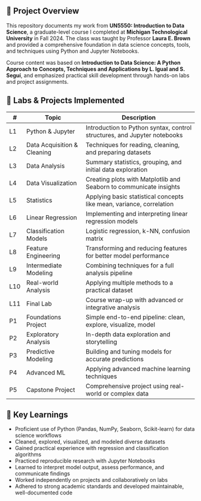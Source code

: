 ## 📘 Project Overview

This repository documents my work from **UN5550: Introduction to Data Science**, a graduate-level course I completed at **Michigan Technological University** in Fall 2024. The class was taught by Professor **Laura E. Brown** and provided a comprehensive foundation in data science concepts, tools, and techniques using Python and Jupyter Notebooks.

Course content was based on **Introduction to Data Science: A Python Approach to Concepts, Techniques and Applications by L. Igual and S. Seguí**, and emphasized practical skill development through hands-on labs and project assignments.


## 📂 Labs & Projects Implemented

| # | Topic  | Description |
|------|-------|-------------|
| L1 | Python & Jupyter | Introduction to Python syntax, control structures, and Jupyter notebooks |
| L2 | Data Acquisition & Cleaning | Techniques for reading, cleaning, and preparing datasets |
| L3 | Data Analysis | Summary statistics, grouping, and initial data exploration |
| L4 | Data Visualization | Creating plots with Matplotlib and Seaborn to communicate insights |
| L5 | Statistics | Applying basic statistical concepts like mean, variance, correlation |
| L6 | Linear Regression | Implementing and interpreting linear regression models |
| L7 | Classification Models | Logistic regression, k-NN, confusion matrix |
| L8 | Feature Engineering | Transforming and reducing features for better model performance |
| L9 | Intermediate Modeling | Combining techniques for a full analysis pipeline |
| L10 | Real-world Analysis | Applying multiple methods to a practical dataset |
| L11 | Final Lab | Course wrap-up with advanced or integrative analysis |
| P1 | Foundations Project | Simple end-to-end pipeline: clean, explore, visualize, model |
| P2 | Exploratory Analysis | In-depth data exploration and storytelling |
| P3 | Predictive Modeling | Building and tuning models for accurate predictions |
| P4 | Advanced ML | Applying advanced machine learning techniques |
| P5 | Capstone Project | Comprehensive project using real-world or complex data |


## 🧠 Key Learnings

- Proficient use of Python (Pandas, NumPy, Seaborn, Scikit-learn) for data science workflows
- Cleaned, explored, visualized, and modeled diverse datasets
- Gained practical experience with regression and classification algorithms
- Practiced reproducible research with Jupyter Notebooks
- Learned to interpret model output, assess performance, and communicate findings
- Worked independently on projects and collaboratively on labs
- Adhered to strong academic standards and developed maintainable, well-documented code
